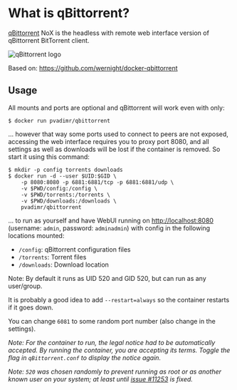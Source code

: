 What is qBittorrent?
====================

[qBittorrent](http://www.qbittorrent.org/) NoX is the headless with remote web interface version of qBittorrent BitTorrent client.

![qBittorrent logo](https://github.com/pvadimr/docker-qbittorrent/blob/master/docs/qbittorrent-logo.png?raw=true)

Based on: https://github.com/wernight/docker-qbittorrent

Usage
-----

All mounts and ports are optional and qBittorrent will work even with only:

    $ docker run pvadimr/qbittorrent

... however that way some ports used to connect to peers are not exposed, accessing the
web interface requires you to proxy port 8080, and all settings as well as downloads will
be lost if the container is removed. So start it using this command:

    $ mkdir -p config torrents downloads
	$ docker run -d --user $UID:$GID \
		-p 8080:8080 -p 6881:6881/tcp -p 6881:6881/udp \
		-v $PWD/config:/config \
		-v $PWD/torrents:/torrents \
		-v $PWD/downloads:/downloads \
		pvadimr/qbittorrent

... to run as yourself and have WebUI running on [http://localhost:8080](http://localhost:8080)
(username: `admin`, password: `adminadmin`) with config in the following locations mounted:

  * `/config`: qBittorrent configuration files
  * `/torrents`: Torrent files
  * `/downloads`: Download location

Note: By default it runs as UID 520 and GID 520, but can run as any user/group.

It is probably a good idea to add `--restart=always` so the container restarts if it goes down.

You can change `6081` to some random  port number (also change in the settings).

_Note: For the container to run, the legal notice had to be automatically accepted. By running the container, you are accepting its terms. Toggle the flag in `qBittorrent.conf` to display the notice again._

_Note: `520` was chosen randomly to prevent running as root or as another known user on your system; at least until [issue #11253](https://github.com/docker/docker/pull/11253) is fixed._